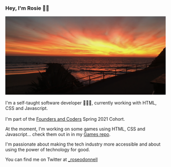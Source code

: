 ### Hey, I'm Rosie ✌🏼 

![img](sunset.png)

I'm a self-taught software developer 👩🏼‍💻, currently working with HTML, CSS and Javascript. 
<br /> <br />
I'm part of the [Founders and Coders](https://www.foundersandcoders.com/) Spring 2021 Cohort.

At the moment, I'm working on some games using HTML, CSS and Javascript... check them out in in my [Games repo]().

I'm passionate about making the tech industry more accessible and about using the power of technology for good.

You can find me on Twitter at [_roseodonnell](https://twitter.com/_roseodonnell/likes) 




<!--
**Rosie-ODonnell/Rosie-ODonnell** is a ✨ _special_ ✨ repository because its `README.md` (this file) appears on your GitHub profile.

Here are some ideas to get you started:

- 🔭 I’m currently working on ...
- 🌱 I’m currently learning ...
- 👯 I’m looking to collaborate on ...
- 🤔 I’m looking for help with ...
- 💬 Ask me about ...
- 📫 How to reach me: ...
- 😄 Pronouns: ...
- ⚡ Fun fact: ...
-
